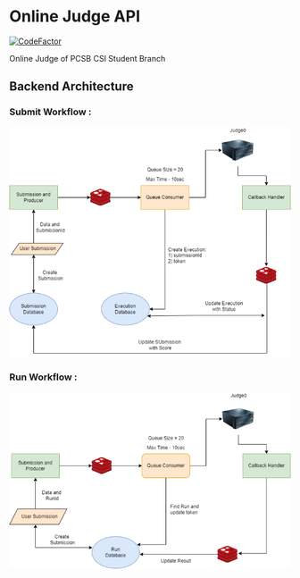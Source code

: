 # Online Judge API
[![CodeFactor](https://www.codefactor.io/repository/github/pcsb-web-team/online-judge-server/badge)](https://www.codefactor.io/repository/github/pcsb-web-team/online-judge-server)

Online Judge of PCSB CSI Student Branch

## Backend Architecture

### Submit Workflow :
![Screenshot](./assets/OJ_Submission_Workflow.png)

### Run Workflow :
![Screenshot](./assets/OJ_Run_Workflow.png)
